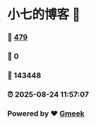 # 小七的博客 :link:  
### :page_facing_up: [479](/tag.html) 
### :speech_balloon: 0 
### :hibiscus: 143448 
### :alarm_clock: 2025-08-24 11:57:07 
### Powered by :heart: [Gmeek](https://github.com/Meekdai/Gmeek)
